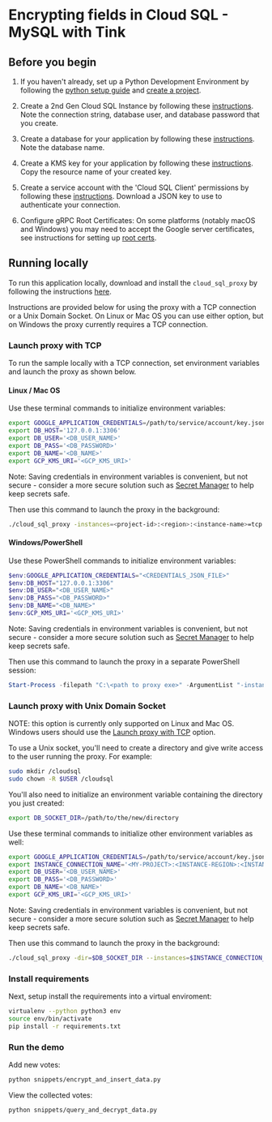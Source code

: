 # Encrypting fields in Cloud SQL - MySQL with Tink

## Before you begin

1. If you haven't already, set up a Python Development Environment by following the [python setup guide](https://cloud.google.com/python/setup) and 
[create a project](https://cloud.google.com/resource-manager/docs/creating-managing-projects#creating_a_project).

1. Create a 2nd Gen Cloud SQL Instance by following these 
[instructions](https://cloud.google.com/sql/docs/mysql/create-instance). Note the connection string,
database user, and database password that you create.

1. Create a database for your application by following these 
[instructions](https://cloud.google.com/sql/docs/mysql/create-manage-databases). Note the database
name.

1. Create a KMS key for your application by following these
[instructions](https://cloud.google.com/kms/docs/creating-keys). Copy the resource name of your
created key.

1. Create a service account with the 'Cloud SQL Client' permissions by following these 
[instructions](https://cloud.google.com/sql/docs/mysql/connect-external-app#4_if_required_by_your_authentication_method_create_a_service_account).
Download a JSON key to use to authenticate your connection.

1. Configure gRPC Root Certificates: On some platforms (notably macOS and Windows) you may need to
accept the Google server certificates, see instructions for setting up
[root certs](https://github.com/googleapis/google-cloud-cpp/blob/master/google/cloud/bigtable/examples/README.md#configure-grpc-root-certificates).

## Running locally

To run this application locally, download and install the `cloud_sql_proxy` by
following the instructions
[here](https://cloud.google.com/sql/docs/mysql/sql-proxy#install).

Instructions are provided below for using the proxy with a TCP connection or a Unix Domain Socket.
On Linux or Mac OS you can use either option, but on Windows the proxy currently requires a TCP
connection.

### Launch proxy with TCP

To run the sample locally with a TCP connection, set environment variables and launch the proxy as
shown below.

#### Linux / Mac OS
Use these terminal commands to initialize environment variables:
```bash
export GOOGLE_APPLICATION_CREDENTIALS=/path/to/service/account/key.json
export DB_HOST='127.0.0.1:3306'
export DB_USER='<DB_USER_NAME>'
export DB_PASS='<DB_PASSWORD>'
export DB_NAME='<DB_NAME>'
export GCP_KMS_URI='<GCP_KMS_URI>'
```
Note: Saving credentials in environment variables is convenient, but not secure - consider a more
secure solution such as [Secret Manager](https://cloud.google.com/secret-manager/docs/overview) to
help keep secrets safe.

Then use this command to launch the proxy in the background:
```bash
./cloud_sql_proxy -instances=<project-id>:<region>:<instance-name>=tcp:3306 -credential_file=$GOOGLE_APPLICATION_CREDENTIALS &
```

#### Windows/PowerShell
Use these PowerShell commands to initialize environment variables:
```powershell
$env:GOOGLE_APPLICATION_CREDENTIALS="<CREDENTIALS_JSON_FILE>"
$env:DB_HOST="127.0.0.1:3306"
$env:DB_USER="<DB_USER_NAME>"
$env:DB_PASS="<DB_PASSWORD>"
$env:DB_NAME="<DB_NAME>"
$env:GCP_KMS_URI='<GCP_KMS_URI>'
```
Note: Saving credentials in environment variables is convenient, but not secure - consider a more
secure solution such as [Secret Manager](https://cloud.google.com/secret-manager/docs/overview) to
help keep secrets safe.

Then use this command to launch the proxy in a separate PowerShell session:
```powershell
Start-Process -filepath "C:\<path to proxy exe>" -ArgumentList "-instances=<project-id>:<region>:<instance-name>=tcp:3306 -credential_file=<CREDENTIALS_JSON_FILE>"
```

### Launch proxy with Unix Domain Socket
NOTE: this option is currently only supported on Linux and Mac OS. Windows users should use the
[Launch proxy with TCP](#launch-proxy-with-tcp) option.

To use a Unix socket, you'll need to create a directory and give write access to the user running
the proxy. For example:

```bash
sudo mkdir /cloudsql
sudo chown -R $USER /cloudsql
```

You'll also need to initialize an environment variable containing the directory you just created:
```bash
export DB_SOCKET_DIR=/path/to/the/new/directory
```

Use these terminal commands to initialize other environment variables as well:
```bash
export GOOGLE_APPLICATION_CREDENTIALS=/path/to/service/account/key.json
export INSTANCE_CONNECTION_NAME='<MY-PROJECT>:<INSTANCE-REGION>:<INSTANCE-NAME>'
export DB_USER='<DB_USER_NAME>'
export DB_PASS='<DB_PASSWORD>'
export DB_NAME='<DB_NAME>'
export GCP_KMS_URI='<GCP_KMS_URI>'
```
Note: Saving credentials in environment variables is convenient, but not secure - consider a more
secure solution such as [Secret Manager](https://cloud.google.com/secret-manager/docs/overview) to
help keep secrets safe.

Then use this command to launch the proxy in the background:
```bash
./cloud_sql_proxy -dir=$DB_SOCKET_DIR --instances=$INSTANCE_CONNECTION_NAME --credential_file=$GOOGLE_APPLICATION_CREDENTIALS &
```

### Install requirements

Next, setup install the requirements into a virtual enviroment:
```bash
virtualenv --python python3 env
source env/bin/activate
pip install -r requirements.txt
```

### Run the demo

Add new votes:
```bash
python snippets/encrypt_and_insert_data.py 
```

View the collected votes:
```bash
python snippets/query_and_decrypt_data.py 
```